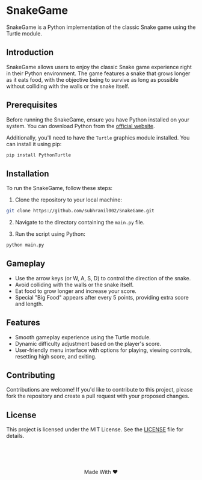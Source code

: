 # SnakeGame

SnakeGame is a Python implementation of the classic Snake game using the Turtle module. 

## Introduction

SnakeGame allows users to enjoy the classic Snake game experience right in their Python environment. The game features a snake that grows longer as it eats food, with the objective being to survive as long as possible without colliding with the walls or the snake itself.

## Prerequisites

Before running the SnakeGame, ensure you have Python installed on your system. You can download Python from the [official website](https://www.python.org/downloads/).

Additionally, you'll need to have the `Turtle` graphics module installed. You can install it using pip:

```bash
pip install PythonTurtle
```

## Installation

To run the SnakeGame, follow these steps: 

1. Clone the repository to your local machine:

```bash
git clone https://github.com/subhranil002/SnakeGame.git
```

2. Navigate to the directory containing the `main.py` file.

3. Run the script using Python:

```bash
python main.py
```

## Gameplay

- Use the arrow keys (or W, A, S, D) to control the direction of the snake.
- Avoid colliding with the walls or the snake itself.
- Eat food to grow longer and increase your score.
- Special "Big Food" appears after every 5 points, providing extra score and length.

## Features

- Smooth gameplay experience using the Turtle module.
- Dynamic difficulty adjustment based on the player's score.
- User-friendly menu interface with options for playing, viewing controls, resetting high score, and exiting.

## Contributing

Contributions are welcome! If you'd like to contribute to this project, please fork the repository and create a pull request with your proposed changes.


## License

This project is licensed under the MIT License. See the [LICENSE](https://github.com/subhranil002/SnakeGame?tab=MIT-1-ov-file) file for details.

<br/><br/><br/>
<p align="center">Made With ❤️</p>
